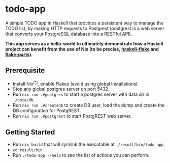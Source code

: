 # todo-app

A simple TODO app in Haskell that provides a persistent way to manage the TODO list, by making HTTP requests to Postgrest (postgrest is a web server that converts your PostgreSQL database into a RESTful API).


**This app serves as a hello-world to ultimately demonstrate how a Haskell project can benefit from the use of Nix (to be precise, [haskell-flake](https://haskell.flake.page) and [flake-parts](https://flake.parts)).**

## Prerequisite

- Install Nix<sup>[(*)](https://determinate.systems/posts/determinate-nix-installer)</sup>, enable Flakes (avoid using global installations)
- Stop any global postgres server on port 5432.
- Run `nix run .#postgres` to start a postgres server with data dir in `./data/db`.
- Run `nix run .#createdb` to create DB user, load the dump and create the DB configuration for PostgREST.
- Run `nix run .#postgrest` to start PostgREST web server.

## Getting Started

- Run `nix build` that will symlink the executable at `./result/bin/todo-app`.
- `cd result/bin`.
- Run `./todo-app --help` to see the list of actions you can perform.

